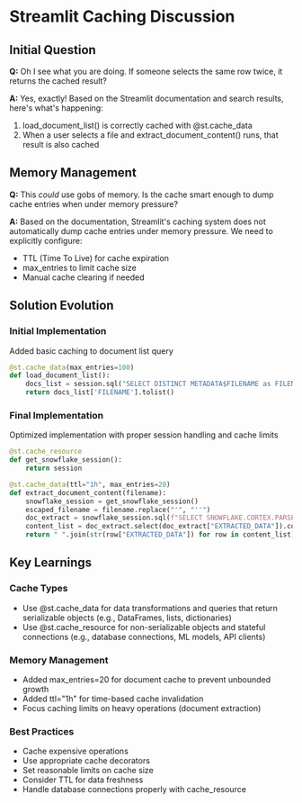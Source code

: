 # Streamlit Caching Discussion

## Initial Question
**Q:** Oh I see what you are doing. If someone selects the same row twice, it returns the cached result?

**A:** Yes, exactly! Based on the Streamlit documentation and search results, here's what's happening:

1. load_document_list() is correctly cached with @st.cache_data
2. When a user selects a file and extract_document_content() runs, that result is also cached

## Memory Management
**Q:** This *could* use gobs of memory. Is the cache smart enough to dump cache entries when under memory pressure?

**A:** Based on the documentation, Streamlit's caching system does not automatically dump cache entries under memory pressure. We need to explicitly configure:

- TTL (Time To Live) for cache expiration
- max_entries to limit cache size
- Manual cache clearing if needed

## Solution Evolution

### Initial Implementation
Added basic caching to document list query

```python
@st.cache_data(max_entries=100)
def load_document_list():
    docs_list = session.sql("SELECT DISTINCT METADATA$FILENAME as FILENAME FROM @INPUT_STAGE").to_pandas()
    return docs_list['FILENAME'].tolist()
```

### Final Implementation
Optimized implementation with proper session handling and cache limits

```python
@st.cache_resource
def get_snowflake_session():
    return session

@st.cache_data(ttl="1h", max_entries=20)
def extract_document_content(filename):
    snowflake_session = get_snowflake_session()
    escaped_filename = filename.replace("'", "''")
    doc_extract = snowflake_session.sql(f"SELECT SNOWFLAKE.CORTEX.PARSE_DOCUMENT('@INPUT_STAGE','{escaped_filename}')")
    content_list = doc_extract.select(doc_extract["EXTRACTED_DATA"]).collect()
    return " ".join(str(row["EXTRACTED_DATA"]) for row in content_list)
```

## Key Learnings

### Cache Types

- Use @st.cache_data for data transformations and queries that return serializable objects (e.g., DataFrames, lists, dictionaries)
- Use @st.cache_resource for non-serializable objects and stateful connections (e.g., database connections, ML models, API clients)

### Memory Management

- Added max_entries=20 for document cache to prevent unbounded growth
- Added ttl="1h" for time-based cache invalidation
- Focus caching limits on heavy operations (document extraction)

### Best Practices

- Cache expensive operations
- Use appropriate cache decorators
- Set reasonable limits on cache size
- Consider TTL for data freshness
- Handle database connections properly with cache_resource
